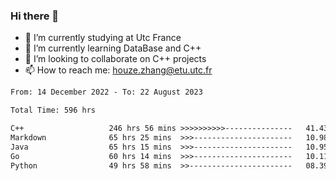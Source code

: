 ### Hi there 👋
- 🔭 I’m currently studying at Utc France
- 🌱 I’m currently learning DataBase and C++
- 👯 I’m looking to collaborate on C++ projects
- 📫 How to reach me: houze.zhang@etu.utc.fr

<!--START_SECTION:waka-->

```txt
From: 14 December 2022 - To: 22 August 2023

Total Time: 596 hrs

C++                   246 hrs 56 mins >>>>>>>>>>---------------   41.43 %
Markdown              65 hrs 25 mins  >>>----------------------   10.98 %
Java                  65 hrs 15 mins  >>>----------------------   10.95 %
Go                    60 hrs 14 mins  >>>----------------------   10.11 %
Python                49 hrs 58 mins  >>-----------------------   08.39 %
```

<!--END_SECTION:waka-->
